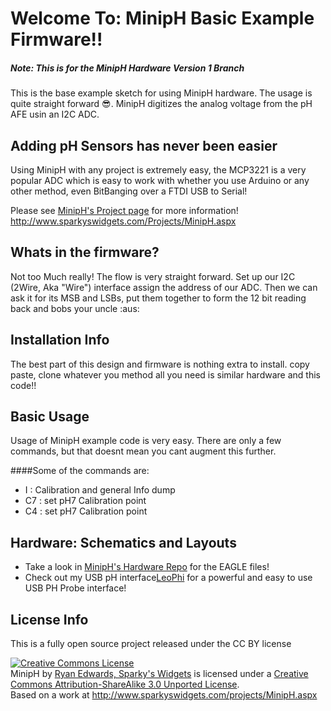 Welcome To: MinipH Basic Example Firmware!!
================================

##### Note: This is for the MinipH Hardware Version 1 Branch

This is the base example sketch for using MinipH hardware. The usage is quite straight forward :sunglasses:. 
MinipH digitizes the analog voltage from the pH AFE usin an I2C ADC.

Adding pH Sensors has never been easier
-------------------------

Using MinipH with any project is extremely easy, the MCP3221 is a very popular ADC which is easy to work with whether you use Arduino or any other method, even BitBanging over a FTDI USB to Serial!

Please see [MinipH's Project page](http://www.sparkyswidgets.com/Projects/MinipH.aspx) for more information!
<http://www.sparkyswidgets.com/Projects/MinipH.aspx>

Whats in the firmware?
-------------------------

Not too Much really! The flow is very straight forward. Set up our I2C (2Wire, Aka "Wire") interface assign the address of our ADC.
Then we can ask it for its MSB and LSBs, put them together to form the 12 bit reading back and bobs your uncle :aus:

Installation Info
-------------------------

The best part of this design and firmware is nothing extra to install. copy paste, clone whatever you method all you need is similar hardware and this code!!

Basic Usage
-------------------------

Usage of MinipH example code is very easy. There are only a few commands, but that doesnt mean you cant augment this further.

####Some of the commands are:
- I : Calibration and general Info dump
- C7 : set pH7 Calibration point
- C4 : set pH7 Calibration point


Hardware: Schematics and Layouts
-------------------------

- Take a look in [MinipH's Hardware Repo](https://github.com/SparkysWidgets/MinipHHW) for the EAGLE files!
- Check out my USB pH interface[LeoPhi](http://www.sparkyswidgets.com/Projects/LeoPhi.aspx) for a powerful and easy to use USB PH Probe interface!


License Info
-------------------------

<p>This is a fully open source project released under the CC BY license</p>
<a rel="license" href="http://creativecommons.org/licenses/by-sa/3.0/deed.en_US"><img alt="Creative Commons License" style="border-width: 0px;" src="http://i.creativecommons.org/l/by-sa/3.0/88x31.png" /></a><br />
<span xmlns:dct="http://purl.org/dc/terms/" property="dct:title">MinipH</span> by <a xmlns:cc="http://creativecommons.org/ns#" href="www.sparkyswidgets.com" property="cc:attributionName" rel="cc:attributionURL">Ryan Edwards, Sparky's Widgets</a> is licensed under a <a rel="license" href="http://creativecommons.org/licenses/by-sa/3.0/deed.en_US">Creative Commons Attribution-ShareAlike 3.0 Unported License</a>.<br />
Based on a work at <a xmlns:dct="http://purl.org/dc/terms/" href="/projects/MinipH.aspx" rel="dct:source">http://www.sparkyswidgets.com/projects/MinipH.aspx</a>